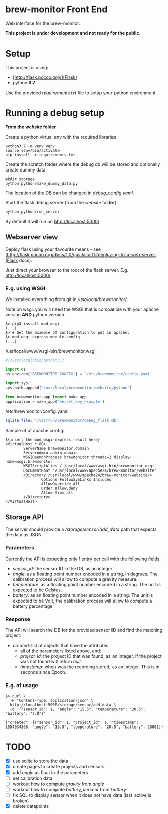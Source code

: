 # brew-monitor Front End
Web interface for the brew-monitor.

**This project is under development and not ready for the public.**

# Setup

This project is using:
 
- [http://flask.pocoo.org/](Flask)
- python **3.7**

Use the provided _requirements.txt_ file to setup your python environment.

# Running a debug setup

**From the _website_ folder**

Create a python virtual env with the required libraries :
```
python3.7 -m venv venv
source venv/bin/activate
pip install -r requirements.txt
```

Create the scratch folder where the debug db will be stored and optionally create dummy data:
```
mkdir storage
python python/make_dummy_data.py
```

The location of the DB can be changed in _debug_config.yaml_.

Start the flask debug server (from the _website_ folder):
```
python python/run_server
```

By default it will run on [http://localhost:5000/]()

## Webserver view

Deploy flask using your favourite means - see [http://flask.pocoo.org/docs/1.0/quickstart/#deploying-to-a-web-server](Flask docs). 

Just direct your browser to the root of the flask server. E.g. [http://localhost:5000/]()

### E.g. using WSGI ###

We installed everything from git in _/usr/local/brewmonitor/_.

Note on wsgi: you will need the WSGI that is compatible with your apache version **AND** python version.

```
$> pip3 install mod_wsgi
(...)
$> # Get the example of configuration to put in apache:
$> mod_wsgi-express module-config
(...)
```

/usr/local/www/wsgi-bin/brewmonitor.wsgi:
```python
#!/usr/local/bin/python3.7

import os
os.environ['BREWMONITOR_CONFIG'] = '/etc/brewmonitor/config.yaml'

import sys
sys.path.append('/usr/local/brewmonitor/website/python')

from brewmonitor.app import make_app
application = make_app('secret_key_example')
```

/etc/brewmonitor/config.yaml:
```yaml
sqlite file: '/var/run/brewmonitor/debug_flask.db'
```

Sample of of apache config:
```
${insert the mod_wsgi-express result here}
<VirtualHost *:80>
        ServerName brewmonitor.domain
        ServerAdmin admin.domain
        WSGIDaemonProcess brewmonitor threads=2 display-name=wsgi:brewmonitor
        WSGIScriptAlias / /usr/local/www/wsgi-bin/brewmonitor.wsgi
        DocumentRoot "/usr/local/www/apache24/brew-monitor/website"
        <Directory /usr/local/www/apache24/brew-monitor/website/>
                Options FollowSymLinks Includes
                AllowOverride All
                Order allow,deny
                Allow from all
        </Directory>
</VirtualHost>
```


## Storage API

The server should provide a _/storage/sensor/add_data_ path that expects the data as JSON.

### Parameters

Currently the API is expecting only 1 entry per call with the following fields:

* _sensor_id_: the sensor ID in the DB, as an integer.
* _angle_: as a floating point number encoded in a string, in degrees. The calibration process will allow to compute a gravity measure.
* _temperature_: as a floating point number encoded in a string. The unit is expected to be Celsius.
* _battery_: as an floating point number encoded in a string. The unit is expected to be Volt, the calibration process will allow to compute a battery percentage.

### Response

The API will search the DB for the provided sensor ID and find the matching project.

* _created_: list of objects that have the attributes:
    * all of the parameters listed above, and:
    * _project_id_: the project ID that was found, as an integer. If the project was not found will return _null_.
    * _timestamp_: when was the recording stored, as an integer. This is in seconds since Epoch.

### E.g. of usage

```
$> curl \
  -H "Content-Type: application/json" \
  http://localhost:5000/storage/sensor/add_data \
  -d '{"sensor_id": 1, "angle": "15.5", "temperature": "20.5", "battery": "2.8"}'

{"created": [{"sensor_id": 1, "project_id": 1, "timestamp": 1554034368, "angle": "15.5", "temperature": "20.5", "battery": 2800}]}
```

# TODO

- [x] use sqlite to store the data
- [x] create pages to create projects and sensors
- [x] add _angle_ as float in the parameters
- [ ] set calibration data
- [ ] workout how to compute _gravity_ from _angle_
- [ ] workout how to compute _battery_percent_ from _battery_
- [ ] fix SQL to display sensor when it does not have data (last_active is broken)
- [x] delete datapoints
